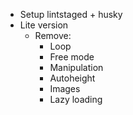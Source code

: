- Setup lintstaged + husky
- Lite version
  - Remove:
    - Loop
    - Free mode
    - Manipulation
    - Autoheight
    - Images
    - Lazy loading
